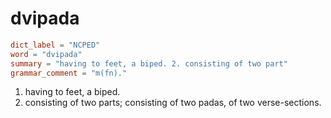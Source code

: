 # dvipada

``` toml
dict_label = "NCPED"
word = "dvipada"
summary = "having to feet, a biped. 2. consisting of two part"
grammar_comment = "m(fn)."
```

1. having to feet, a biped.
2. consisting of two parts; consisting of two padas, of two verse\-sections.

